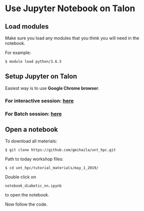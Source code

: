 # Use Jupyter Notebook on Talon


## Load modules

Make sure you load any modules that you think you will need in the notebook.

For example:

```
$ module load python/3.6.5
```

## Setup Jupyter on Talon

Easiest way is to use **Google Chrome browser**.

### For interactive session: [here](https://github.com/gmihaila/unt_hpc/blob/master/jupyter_notebook/chrome_jupyter_notebook.md)

### For Batch session: [here](https://github.com/gmihaila/unt_hpc/blob/master/jupyter_notebook/chrome_jupyter_notebook_batch.md)


## Open a notebook

To download all materials:

```
$ git clone https://github.com/gmihaila/unt_hpc.git
```

Path to today workshop files:

```
$ cd unt_hpc/tutorial_materials/may_1_2019/
```



Double click on 
 

```
notebook_diabetic_nn.ipynb
```
 to open the notebook.
 
 
 Now follow the code.
